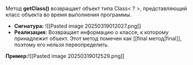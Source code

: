 
Метод **getClass()** возвращает объект типа Class< ? >, представляющий класс объекта во время выполнения программы. 
- **Сигнатура:**  ![[Pasted image 20250319012027.png]]
- **Реализация:** Возвращает информацию о классе, к которому принадлежит объект. Этот метод помечен как [[final метод|final]], поэтому его нельзя переопределить.

**Пример:**![[Pasted image 20250319012529.png]]